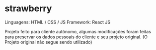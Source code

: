 # strawberry

Linguagens: HTML / CSS / JS
Framework: React JS

Projeto feito para cliente autônomo, algumas modificações foram feitas para preservar os dados pessoais do cliente e seu projeto original. (O Projeto original não segue sendo utilizado)